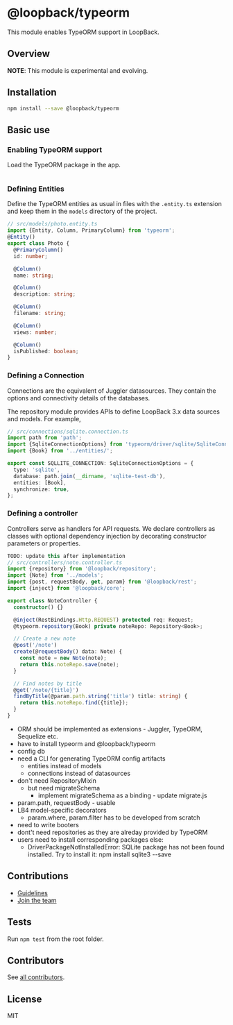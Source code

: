 # @loopback/typeorm

This module enables TypeORM support in LoopBack.

## Overview

**NOTE**: This module is experimental and evolving.

## Installation

```sh
npm install --save @loopback/typeorm
```

## Basic use

### Enabling TypeORM support

Load the TypeORM package in the app.

```ts
```

### Defining Entities

Define the TypeORM entities as usual in files with the `.entity.ts` extension
and keep them in the `models` directory of the project.

```ts
// src/models/photo.entity.ts
import {Entity, Column, PrimaryColumn} from 'typeorm';
@Entity()
export class Photo {
  @PrimaryColumn()
  id: number;

  @Column()
  name: string;

  @Column()
  description: string;

  @Column()
  filename: string;

  @Column()
  views: number;

  @Column()
  isPublished: boolean;
}
```

### Defining a Connection

Connections are the equivalent of Juggler datasources. They contain the options
and connectivity details of the databases.

The repository module provides APIs to define LoopBack 3.x data sources and
models. For example,

```ts
// src/connections/sqlite.connection.ts
import path from 'path';
import {SqliteConnectionOptions} from 'typeorm/driver/sqlite/SqliteConnectionOptions';
import {Book} from '../entities/';

export const SQLLITE_CONNECTION: SqliteConnectionOptions = {
  type: 'sqlite',
  database: path.join(__dirname, 'sqlite-test-db'),
  entities: [Book],
  synchronize: true,
};
```

### Defining a controller

Controllers serve as handlers for API requests. We declare controllers as
classes with optional dependency injection by decorating constructor parameters
or properties.

```ts
TODO: update this after implementation
// src/controllers/note.controller.ts
import {repository} from '@loopback/repository';
import {Note} from '../models';
import {post, requestBody, get, param} from '@loopback/rest';
import {inject} from '@loopback/core';

export class NoteController {
  constructor() {}

  @inject(RestBindings.Http.REQUEST) protected req: Request;
  @typeorm.repository(Book) private noteRepo: Repository<Book>;

  // Create a new note
  @post('/note')
  create(@requestBody() data: Note) {
    const note = new Note(note);
    return this.noteRepo.save(note);
  }

  // Find notes by title
  @get('/note/{title}')
  findByTitle(@param.path.string('title') title: string) {
    return this.noteRepo.find({title});
  }
}
```

- ORM should be implemented as extensions - Juggler, TypeORM, Sequelize etc.
- have to install typeorm and @loopback/typeorm
- config db
- need a CLI for generating TypeORM config artifacts
  - entities instead of models
  - connections instead of datasources
- don't need RepositoryMixin
  - but need migrateSchema
    - implement migrateSchema as a binding - update migrate.js
- param.path, requestBody - usable
- LB4 model-specific decorators
  - param.where, param.filter has to be developed from scratch
- need to write booters
- dont't need repositories as they are alreday provided by TypeORM
- users need to install corresponding packages else:
  - DriverPackageNotInstalledError: SQLite package has not been found installed.
    Try to install it: npm install sqlite3 --save

## Contributions

- [Guidelines](https://github.com/strongloop/loopback-next/blob/master/docs/CONTRIBUTING.md)
- [Join the team](https://github.com/strongloop/loopback-next/issues/110)

## Tests

Run `npm test` from the root folder.

## Contributors

See
[all contributors](https://github.com/strongloop/loopback-next/graphs/contributors).

## License

MIT
